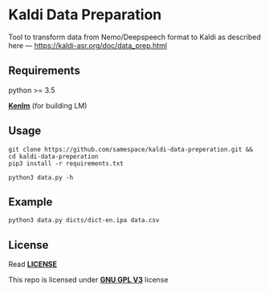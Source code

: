 
# Kaldi Data Preparation
Tool to transform data from Nemo/Deepspeech format to Kaldi as described here — https://kaldi-asr.org/doc/data_prep.html

## Requirements
python >= 3.5

**[Kenlm](https://github.com/kpu/kenlm)** (for building LM)

## Usage
```
git clone https://github.com/samespace/kaldi-data-preperation.git && cd kaldi-data-preperation
pip3 install -r requirements.txt

python3 data.py -h
```

## Example
```
python3 data.py dicts/dict-en.ipa data.csv
```

## License
Read **[LICENSE](LICENSE)** 

This repo is licensed under **[GNU GPL V3](https://www.gnu.org/licenses/gpl-3.0.en.html)** license
